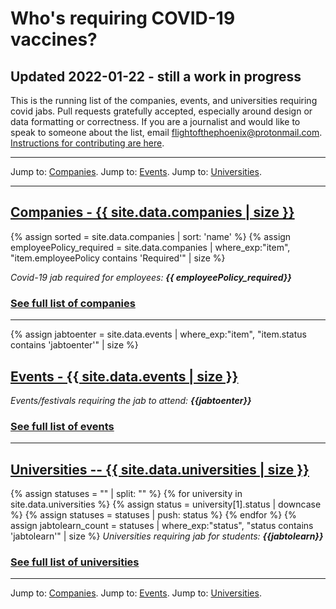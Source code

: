 # Who's requiring COVID-19 vaccines?

## Updated 2022-01-22 - still a work in progress
This is the running list of the companies, events, and universities requiring covid jabs. Pull requests gratefully accepted, especially around design or data formatting or correctness. If you are a journalist and would like to speak to someone about the list, email flightofthephoenix@protonmail.com. <a href="https://github.com/flightofthephoenix007/jabwiki.github.io/blob/main/README.md">Instructions for contributing are here</a>.

---

Jump to: <a href="/companies.html">Companies</a>. Jump to: <a href="/events.html">Events</a>. Jump to: <a href="/universities.html">Universities</a>.

---

<a name="companies"></a>
## [Companies - {{ site.data.companies | size }}](/companies.html)
{% assign sorted = site.data.companies | sort: 'name' %}
{% assign employeePolicy_required = site.data.companies | where_exp:"item", "item.employeePolicy contains 'Required'" | size %}

*Covid-19 jab required for employees: **{{ employeePolicy_required}}***

### [See full list of companies](/companies.html)

---

<a name="events"></a>
{% assign jabtoenter = site.data.events | where_exp:"item", "item.status contains 'jabtoenter'" | size %}

## [Events - {{ site.data.events | size }}](/events.html)

*Events/festivals requiring the jab to attend: **{{jabtoenter}}***

### [See full list of events](/events.html)

---

<a name="universities"></a>

## [Universities -- {{ site.data.universities | size }}](/universities.html)

{% assign statuses = "" | split: "" %}
{% for university in site.data.universities %}
    {% assign status = university[1].status | downcase %}
    {% assign statuses = statuses | push: status %}
{% endfor %}
{% assign jabtolearn_count = statuses | where_exp:"status", "status contains 'jabtolearn'" | size %}
*Universities requiring jab for students: **{{jabtolearn}}***

### [See full list of universities](/universities.html)

---

Jump to: <a href="/companies.html">Companies</a>. Jump to: <a href="/events.html">Events</a>. Jump to: <a href="/universities.html">Universities</a>.
